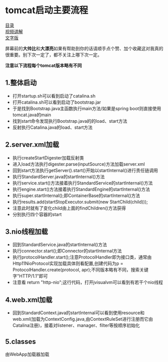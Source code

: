 # tomcat启动主要流程
[目录](https://github.com/edanlx/SealBook/blob/master/catalog.md)  
[视频讲解](https://www.bilibili.com/video/BV1GK41137LQ/)   
[文字版](https://github.com/edanlx/SealBook/blob/master/tomcat/bootstrap.md)

屏幕前的**大帅比**和**大漂亮**如果有帮助到你的话请顺手点个赞、加个收藏这对我真的很重要。别下次一定了，都不关注上哪下次一定。

**注意以下流程每个tomcat版本略有不同**

## 1.整体启动
* 打开startup.sh可以看到启动了catalina.sh
* 打开catalina.sh可以看到启动了bootstrap.jar
* 于是找到Bootstrap.java主函数执行main方法/如果是spring boot则直接使用tomcat.java的main
* 找到start命令发现执行Bootstrap.java的的load、start方法
* 反射执行Catalina.java的load、start方法

## 2.server.xml加载
* 执行createStartDigester加载反射类
* 进入load方法执行digester.parse(inputSource)方法加载server.xml
* 回到start方法执行getServer().start()开始以startInternal()进行责任链调用
* 执行StandardServer.java的startInternal()方法
* 执行service.start()方法接着执行StandardService的startInternal()方法
* 执行engine.start()方法接着执行StandardEngine的startInternal()方法
* 执行super.startInternal();即ContainerBase的startInternal()方法
* 执行results.add(startStopExecutor.submit(new StartChild(child)));
* 注意此时就有了变化child由上面的findChildren()方法获得
* 分别执行四个容器的start

## 3.nio线程加载
* 回到StandardService.java的startInternal()方法
* 执行connector.start();即Connector的startInternal方法
* 执行protocolHandler.start();注意ProtocolHandler即为接口类，通常由Http11NioProtocol实现加载具体则看配置,创建代码为p = ProtocolHandler.create(protocol, apr);不同版本略有不同，搜索关键字"HTTP/1.1"即可
* 注意看 return "http-nio";这行代码，打开jvisualvm可以看到有若干个nio线程

## 4.web.xml加载
* 回到StandardContext.java的startInternal可以看到使用resource和web.xml(加载为ContextConfig.java,由ContextRuleSet进行注册而它由Catalina注册)，接着对listener、manager、filter等按顺序初始化

## 5.classes
由WebApp加载器加载